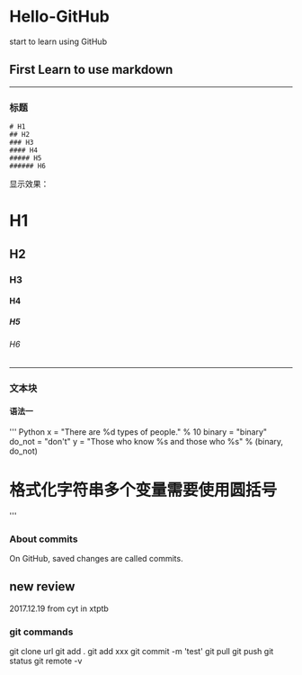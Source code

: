 # Hello-GitHub
start to learn using GitHub

## First Learn to use markdown

****
### 标题
	
	# H1
	## H2
	### H3
	#### H4
	##### H5
	###### H6

显示效果：
# H1
## H2
### H3
#### H4
##### H5
###### H6
****
### 文本块
#### 语法一

'''
Python
x = "There are %d types of people." % 10
binary = "binary"
do_not = "don't"
y = "Those who know %s and those who %s" % (binary, do_not)
# 格式化字符串多个变量需要使用圆括号
'''
	

### About commits
On GitHub, saved changes are called commits. 

## new review
2017.12.19 from cyt in xtptb

### git commands
  git clone url
  git add .
  git add xxx
  git commit -m 'test'
  git pull
  git push
  git status
  git remote -v
